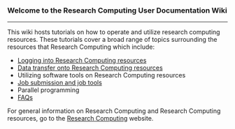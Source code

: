### Welcome to the Research Computing User Documentation Wiki

------

This wiki hosts tutorials on how to operate and utilize research computing resources. These tutorials cover a broad range of topics surrounding the resources that Research Computing which include:  
- [Logging into Research Computing resources](Logging-In)
- [Data transfer onto Research Computing resources](Data-Transfers)
- Utilizing software tools on Research Computing resources
- [Job submission and job tools](Job-Submissions)
- Parallel programming
- [FAQs](FAQs)

For general information on Research Computing and Research Computing resources, go to the [Research Computing](https://www.colorado.edu/rc) website.
